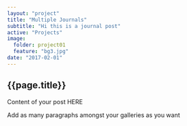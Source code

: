 ```yaml
---
layout: "project"
title: "Multiple Journals"
subtitle: "Hi this is a journal post"
active: "Projects"
image:
  folder: project01
  feature: "bg3.jpg"
date: "2017-02-01"
---
```


## {{page.title}}

Content of your post HERE

Add as many paragraphs amongst your galleries as you want
